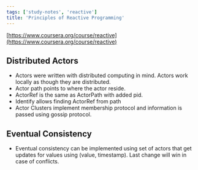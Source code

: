 ```yaml
---
tags: ['study-notes', 'reactive']
title: 'Principles of Reactive Programming'
---
```

[https://www.coursera.org/course/reactive](https://www.coursera.org/course/reactive)

## Distributed Actors
- Actors were written with distributed computing in mind. Actors work locally as though they are distributed.
- Actor path points to where the actor reside.
- ActorRef is the same as ActorPath with added pid.
- Identify allows finding ActorRef from path
- Actor Clusters implement membership protocol and information is passed using gossip protocol.

## Eventual Consistency
- Eventual consistency can be implemented using set of actors that get updates for values using (value, timestamp). Last change will win in case of conflicts.
